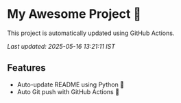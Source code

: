 # My Awesome Project 🚀

This project is automatically updated using GitHub Actions.

_Last updated: 2025-05-16 13:21:11 IST_

## Features
- Auto-update README using Python 🐍
- Auto Git push with GitHub Actions 🤖
